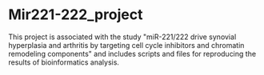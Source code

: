 # Mir221-222_project
This project is associated with the study "miR-221/222 drive synovial hyperplasia and arthritis by targeting cell cycle inhibitors and chromatin remodeling components" and includes scripts and files for reproducing the results of bioinformatics analysis.
